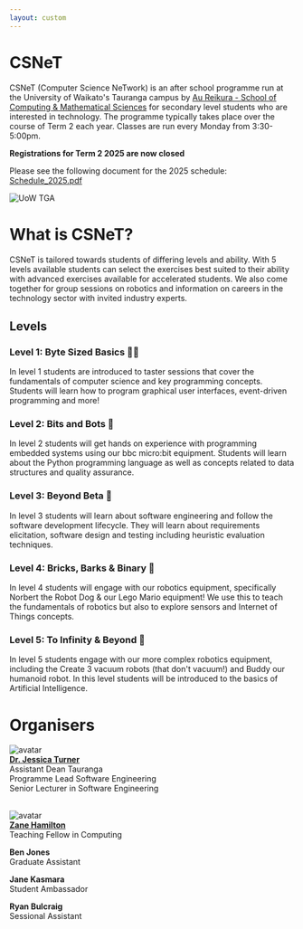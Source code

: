 ```yaml
---
layout: custom
---
```


# CSNeT

CSNeT (Computer Science NeTwork) is an after school programme run at the University of Waikato's Tauranga campus by [Au Reikura - School of Computing & Mathematical Sciences](https://www.waikato.ac.nz/about/faculties-schools/cms/) for secondary level students who are interested in technology. The programme typically takes place over the course of Term 2 each year. Classes are run every Monday from 3:30-5:00pm. 
  
<!-- **![Registrations for Term 2 2025 are now open!!](https://forms.office.com/r/cR4Bn3iVqt)** -->
**Registrations for Term 2 2025 are now closed**

Please see the following document for the 2025 schedule: [Schedule_2025.pdf](https://wucomputing-tga.github.io/levels/schedule.pdf)
  
  ![UoW TGA](https://www.waikato.ac.nz/assets/Uploads/About-us/Our-campuses/Tauranga/Tauranga-campus-waikato-university__FocusFillWyItMC4wOCIsIjAuMzMiLDE5MjAsNTUwXQ.jpg)

# What is CSNeT?

CSNeT is tailored towards students of differing levels and ability. With 5 levels available students can select the exercises best suited to their ability with advanced exercises available for accelerated students. We also come together for group sessions on robotics and information on careers in the technology sector with invited industry experts. 

## Levels

### Level 1: Byte Sized Basics 👩‍💻

In level 1 students are introduced to taster sessions that cover the fundamentals of computer science and key programming concepts. Students will learn how to program graphical user interfaces, event-driven programming and more!

### Level 2: Bits and Bots 🚙

In level 2 students will get hands on experience with programming embedded systems using our bbc micro:bit equipment. Students will learn about the Python programming language as well as concepts related to data structures and quality assurance. 

### Level 3: Beyond Beta 🧐

In level 3 students will learn about software engineering and follow the software development lifecycle. They will learn about requirements elicitation, software design and testing including heuristic evaluation techniques. 

### Level 4: Bricks, Barks & Binary 🤖

In level 4 students will engage with our robotics equipment, specifically Norbert the Robot Dog & our Lego Mario equipment! We use this to teach the fundamentals of robotics but also to explore sensors and Internet of Things concepts. 

### Level 5: To Infinity & Beyond 🚀

In level 5 students engage with our more complex robotics equipment, including the Create 3 vacuum robots (that don't vacuum!) and Buddy our humanoid robot. In this level students will be introduced to the basics of Artificial Intelligence. 

# Organisers

![avatar](https://images.weserv.nl/?url=https://profiles.waikato.ac.nz/jessica.turner/thumbnail?v=1&h=100&w=100&fit=cover&mask=circle&maxage=7d)<br>
[**Dr. Jessica Turner**](https://profiles.waikato.ac.nz/jessica.turner) <br> 
Assistant Dean Tauranga <br>
Programme Lead Software Engineering <br>
Senior Lecturer in Software Engineering <br>
<br>

![avatar](https://images.weserv.nl/?url=https://profiles.waikato.ac.nz/zane.hamilton/thumbnail?v=1&h=100&w=100&fit=cover&mask=circle&maxage=7d)<br>
[**Zane Hamilton**](https://profiles.waikato.ac.nz/zane.hamilton) <br> 
Teaching Fellow in Computing <br>

**Ben Jones** <br>
Graduate Assistant <br>

**Jane Kasmara** <br> 
Student Ambassador <br>

**Ryan Bulcraig** <br>
Sessional Assistant 






